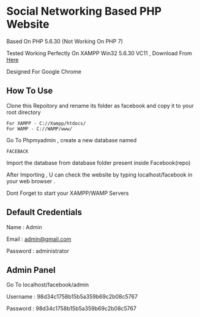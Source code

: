 # Social Networking Based PHP Website

Based On PHP 5.6.30 (Not Working On PHP 7)

Tested Working Perfectly On XAMPP Win32 5.6.30 VC11 , Download From [Here](https://www.apachefriends.org/xampp-files/5.6.30/xampp-win32-5.6.30-0-VC11-installer.exe)

Designed For Google Chrome

## How To Use

Clone this Repoitory and rename its folder as facebook and copy it to your root directory

```
For XAMPP - C://Xampp/htdocs/ 
For WAMP - C://WAMP/www/
```
Go To Phpmyadmin , create a new database named 

```
FACEBACK
``` 

Import the database from database folder present inside Facebook(repo)

After Importing , U can check the website by typing localhost/facebook in your web browser .

Dont Forget to start your XAMPP/WAMP Servers

## Default Credentials

Name : Admin

Email : admin@gmail.com

Password : administrator


## Admin Panel

Go To localhost/facebook/admin

Username : 98d34c1758b15b5a359b69c2b08c5767

Password : 98d34c1758b15b5a359b69c2b08c5767
